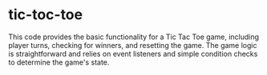 # tic-toc-toe
This code provides the basic functionality for a Tic Tac Toe game, including player turns, checking for winners, and resetting the game. The game logic is straightforward and relies on event listeners and simple condition checks to determine the game's state. 
